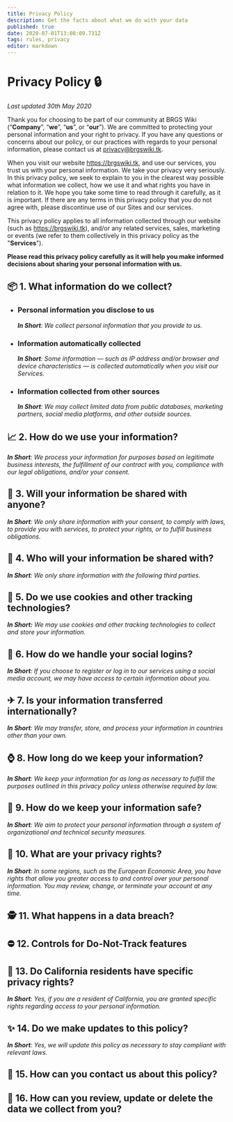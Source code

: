 ```yaml
---
title: Privacy Policy
description: Get the facts about what we do with your data
published: true
date: 2020-07-01T13:08:09.731Z
tags: rules, privacy
editor: markdown
---
```


# Privacy Policy 🔒
*Last updated 30th May 2020*

Thank you for choosing to be part of our community at BRGS Wiki (“**Company**”, “**we**”, “**us**”, or “**our**”). We are committed to protecting your personal information and your right to privacy. If you have any questions or concerns about our policy, or our practices with regards to your personal information, please contact us at privacy@brgswiki.tk.

When you visit our website https://brgswiki.tk, and use our services, you trust us with your personal information. We take your privacy very seriously. In this privacy policy, we seek to explain to you in the clearest way possible what information we collect, how we use it and what rights you have in relation to it. We hope you take some time to read through it carefully, as it is important. If there are any terms in this privacy policy that you do not agree with, please discontinue use of our Sites and our services.

This privacy policy applies to all information collected through our website (such as https://brgswiki.tk), and/or any related services, sales, marketing or events (we refer to them collectively in this privacy policy as the "**Services**").

**Please read this privacy policy carefully as it will help you make informed decisions about sharing your personal information with us.**

## 📦 1. What information do we collect?

- ### Personal information you disclose to us

  ***In Short**:  We collect personal information that you provide to us.*

- ### Information automatically collected

  ***In Short**:   Some information — such as IP address and/or browser and device characteristics — is collected automatically when you visit our Services.*

- ### Information collected from other sources

  ***In Short**:   We may collect limited data from public databases, marketing partners, social media platforms, and other outside sources.*

## 📈 2. How do we use your information?

***In Short**:  We process your information for purposes based on legitimate business interests, the fulfillment of our contract with you, compliance with our legal obligations, and/or your consent.*

## 🤝 3. Will your information be shared with anyone?

***In Short**:  We only share information with your consent, to comply with laws, to provide you with services, to protect your rights, or to fulfill business obligations.*

## 👥 4. Who will your information be shared with?

***In Short**:  We only share information with the following third parties.*

## 🍪 5. Do we use cookies and other tracking technologies?

***In Short:**  We may use cookies and other tracking technologies to collect and store your information.*

## 🔗 6. How do we handle your social logins?

***In Short**:  If you choose to register or log in to our services using a social media account, we may have access to certain information about you.*

## ✈ 7. Is your information transferred internationally?

***In Short**:  We may transfer, store, and process your information in countries other than your own.*

## ⌚ 8. How long do we keep your information?

***In Short**:  We keep your information for as long as necessary to fulfill the purposes outlined in this privacy policy unless otherwise required by law.*

## 🔑 9. How do we keep your information safe?

***In Short**:  We aim to protect your personal information through a system of organizational and technical security measures.*

## 📃 10. What are your privacy rights?

***In Short**:  In some regions, such as the European Economic Area, you have rights that allow you greater access to and control over your personal information. You may review, change, or terminate your account at any time.*

## 🕵️ 11. What happens in a data breach?

## ⛔ 12. Controls for Do-Not-Track features

## 🏡 13. Do California residents have specific privacy rights?

***In Short**:  Yes, if you are a resident of California, you are granted specific rights regarding access to your personal information.*

## ✨ 14. Do we make updates to this policy?

***In Short**:  Yes, we will update this policy as necessary to stay compliant with relevant laws.*

## 💬 15. How can you contact us about this policy?

## 🔎 16. How can you review, update or delete the data we collect from you?
